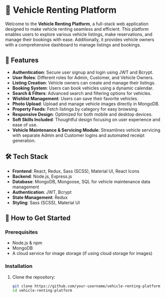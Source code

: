 # 🚗 Vehicle Renting Platform

Welcome to the **Vehicle Renting Platform**, a full-stack web application designed to make vehicle renting seamless and efficient. This platform enables users to explore various vehicle listings, make reservations, and manage their bookings with ease. Additionally, it provides vehicle owners with a comprehensive dashboard to manage listings and bookings.

## 📌 Features

- **Authentication**: Secure user signup and login using JWT and Bcrypt.
- **User Roles**: Different roles for Admin, Customer, and Vehicle Owners.
- **Listing Creation**: Vehicle owners can create and manage their listings.
- **Booking System**: Users can book vehicles using a dynamic calendar.
- **Search & Filters**: Advanced search and filtering options for vehicles.
- **Wishlist Management**: Users can save their favorite vehicles.
- **Photo Upload**: Upload and manage vehicle images directly in MongoDB.
- **Property Feeds**: Fetch listings by category for easy browsing.
- **Responsive Design**: Optimized for both mobile and desktop devices.
- **Soft Skills Included**: Thoughtful design focusing on user experience and ease of use.
- **Vehicle Maintenance & Servicing Module**: Streamlines vehicle servicing with separate Admin and Customer logins and automated receipt generation.

## 🛠️ Tech Stack

- **Frontend**: React, Redux, Sass (SCSS), Material UI, React Icons
- **Backend**: Node.js, Express.js
- **Database**: MongoDB, Mongoose, SQL for vehicle maintenance data management
- **Authentication**: JWT, Bcrypt
- **State Management**: Redux
- **Styling**: Sass (SCSS), Material UI

## 🚀 How to Get Started

### Prerequisites

- Node.js & npm
- MongoDB
- A cloud service for image storage (if using cloud storage for images)

### Installation

1. Clone the repository:
   ```bash
   git clone https://github.com/your-username/vehicle-renting-platform.git
   cd vehicle-renting-platform
